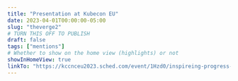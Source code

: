```yaml
---
title: "Presentation at Kubecon EU"
date: 2023-04-01T00:00:00-05:00
slug: "theverge2"
# TURN THIS OFF TO PUBLISH
draft: false
tags: ["mentions"]
# Whether to show on the home view (highlights) or not
showInHomeView: true
linkTo: "https://kccnceu2023.sched.com/event/1Hzd0/inspireing-progress-how-were-growing-spiffe-and-spire-in-2023-and-beyond-daniel-feldman-hewlett-packard-enterprise-andres-vega-controlplane"
---
```

